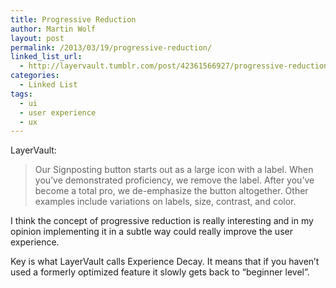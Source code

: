 ```yaml
---
title: Progressive Reduction
author: Martin Wolf
layout: post
permalink: /2013/03/19/progressive-reduction/
linked_list_url:
  - http://layervault.tumblr.com/post/42361566927/progressive-reduction
categories:
  - Linked List
tags:
  - ui
  - user experience
  - ux
---
```

<p class="linked-list-quote-author">
  LayerVault:
</p>

> Our Signposting button starts out as a large icon with a label. When you’ve demonstrated proficiency, we remove the label. After you’ve become a total pro, we de-emphasize the button altogether. Other examples include variations on labels, size, contrast, and color.

I think the concept of progressive reduction is really interesting and in my opinion implementing it in a subtle way could really improve the user experience.

Key is what LayerVault calls Experience Decay. It means that if you haven&#8217;t used a formerly optimized feature it slowly gets back to &#8220;beginner level&#8221;.